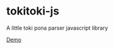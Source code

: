 # tokitoki-js
A little toki pona parser javascript library

[Demo](http://baisong.github.io/tokitoki-js/)
